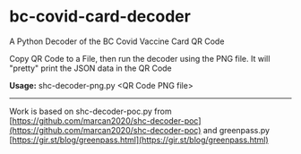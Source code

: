 # bc-covid-card-decoder
A Python Decoder of the BC Covid Vaccine Card QR Code

Copy QR Code to a File, then run the decoder using the PNG file. It will "pretty" print the JSON data in the QR Code


**Usage:** shc-decoder-png.py &lt;QR Code PNG file&gt;

---

Work is based on shc-decoder-poc.py	from [https://github.com/marcan2020/shc-decoder-poc](https://github.com/marcan2020/shc-decoder-poc)
and greenpass.py [https://gir.st/blog/greenpass.html](https://gir.st/blog/greenpass.html)

